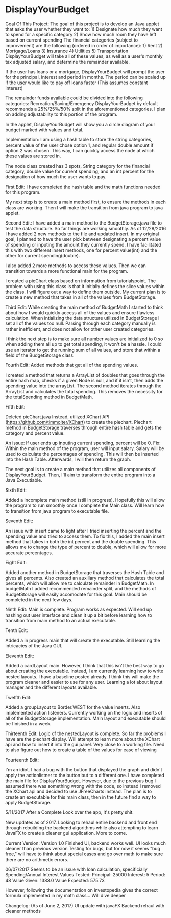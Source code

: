 # DisplayYourBudget


Goal Of This Project:
The goal of this project is to develop an Java applet that asks the user whether they want to:
          1) Designate how much they want to spend for a specific category
          2) Show how much room they have left based on current spending
The financial categories (subject to improvement) are the following (ordered in order of importance):
          1) Rent
          2) Mortgage/Loans
          3) Insurance
          4) Utilities
          5) Transportation
DisplayYourBudget will take all of these values, as well as a user's monthly tax adjusted salary, and determine the remainder available.

If the user has loans or a mortgage, DisplayYourBudget will prompt the user for the principal, interest and period in months. The period can be scaled up if the user would like to pay off loans faster (This assumes constant interest)

The remainder funds available could be divided into the following categories: Recreation/Saving/Emergency
DisplayYourBudget by default recommends a 25%/25%/50% split in the aforementioned categories. I plan on adding adjustability to this portion of the program.

In the applet, DisplayYourBudget will show you a circle diagram of your budget marked with values and total.


Implementation:
I am using a hash table to store the string categories, percent value of the user chose option 1, and regular double amount if option 2 was chosen. This way, I can quickly access the node at which these values are stored in.

The node class created has 3 spots, String category for the financial category, double value for current spending, and an int percent for the designation of how much the user wants to pay.


First Edit:
I have completed the hash table and the math functions needed for this program.

My next step is to create a main method first, to ensure the methods in each class are working. Then I will make the transition from java program to java applet. 
          



Second Edit:
I have added a main method to the BudgetStorage.java file to test the data structure. So far things are working smoothly. As of 12/28/2016 I have added 2 new methods to the file and updated insert. In my original goal, I planned to have the user pick between designating a percent value of spending or inputing the amount they currently spend. I have facilitated this with two different insert methods, one for percent value(int) and the other for current spending(double).

I also added 2 more methods to access these values. Then we can transition towards a more functional main for the program.

I created a pieChart class based on information from tutorialspoint. The problem with using this class is that it initially defines the slice values within the class. I will figure out a way to define them outside. My current plan is to create a new method that takes in all of the values from BudgetStorage.


Third Edit: 
While creating the main method of BudgetMath I started to think about how I would quickly access all of the values and ensure flawless calculation. When intializing the data structure utilized in BudgetStorage I set all of the values too null. Parsing through each category manually is rather inefficient, and does not allow for other user created categories. 

I think the next step is to make sure all number values are initialized to 0 so when adding them all up to get total spending, it won't be a hassle. 
I could use an iterator to get the running sum of all values, and store that within a field of the BudgetStorage class.


Fourth Edit:
Added methods that get all of the spending values.

I created a method that returns a ArrayList of doubles that goes through the entire hash map, checks if a given Node is null, and if it isn't, then adds the spending value into the arrayList.
The second method iterates through the ArrayList and calculates the total spending. This removes the necessity for the totalSpending method in BudgetMath.





Fifth Edit:

Deleted pieChart.java
Instead, utilized XChart API (https://github.com/timmolter/XChart) to create the piechart.
Piechart method in BudgetStorage traverses through entire hash table and gets the category and percent value.

An issue: If user ends up inputing current spending, percent will be 0. 
Fix: Within the main method of the program, user will input salary. Salary will be used to calculate the percentages of spending. This will then be inserted into the Hash Table. Afterwards, I will then return the graph.

The next goal is to create a main method that utilizes all components of DisplayYourBudget. Then, I'll aim to transform the entire program into a Java Executiable.


Sixth Edit:

Added a incomplete main method (still in progress). Hopefully this will allow the program to run smoothly once I complete the Main class. Will learn how to transition from java program to executable file.


Seventh Edit:

An issue with insert came to light after I tried inserting the percent and the spending value and tried to access them. To fix this, I added the main insert method that takes in both the int percent and the double spending. This allows me to change the type of percent to double, which will allow for more accurate percentages.

Eight Edit:

Added another method in BudgetStorage that traverses the Hash Table and gives all percents. Also created an auxillary method that calculates the total percents, which will allow me to calculate remainder in BudgetMath.
In budgetMath I added recommended remainder split, and the methods of BudgetStorage will easily accomodate for this goal.
Main should be completed in the next few days. 

Ninth Edit:
Main is complete. Program works as expected. Will end up hashing out user interface and clean it up a bit before learning how to transition from main method to an actual executable.


Tenth Edit:

Added a in progress main that will create the executable. Still learning the intricacies of the Java GUI.


Eleventh Edit:


Added a cardLayout main. However, I think that this isn't the best way to go about creating the executable. Instead, I am currently learning how to write nested layouts. I have a baseline posted already. I think this will make the program cleaner and easier to use for any user. Learning a lot about layout manager and the different layouts available.


Twelfth Edit:

Added a groupLayout to Border.WEST for the value inserts. Also implemented action listeners. Currently working on the logic and inserts of all of the BudgetStorage implementation. 
Main layout and executable should be finished in a week.



Thirteenth Edit:
Logic of the nestedLayout is complete. So far the problems I have are the piechart display. Will attempt to learn more about the XChart api and how to insert it into the gui panel. Very close to a working file. Need to also figure out how to create a table of the values for ease of viewing


Fourteenth Edit:

I'm an idiot. I had a bug with the button that displayed the graph and didn't apply the actionlistner to the button but to a different one.
I have completed the main file for DisplayYourBudget. However, due to the previous bug I assumed there was something wrong with the code, so instead I removed the XChart api and decided to use JFreeCharts instead. The plan is to create an executable for this main class, then in the future find a way to apply BudgetStorage.


5/11/2017
After a Complete Look over the app, it's pretty shit.

New updates as of 2017. Looking to rehaul entire backend and front end through rebuilding the backend algorithms while also attempting to learn JavaFX to create a cleaner gui application.
More to come.


Current Version: Version 1.0
Finished UI, backend works well.
UI looks much cleaner than previous version
Testing for bugs, but for now it seems "bug free," will have to think about special cases and go over math to make sure there are no arithmetic errors.

06/07/2017
Seems to be an issue with loan calculation, specificially Spending/Annual Interest
Values Tested: Principal: 25000
               Interest: 5
               Period: 48
Value Given: 1383.0
Value Expected: 575.73

However, following the documentation on investopedia gives the correct formula implemented in my math class...
Will dive deeper

Changelog:
(As of June 2, 2017)
UI update with javaFX
Backend rehaul with cleaner methods
